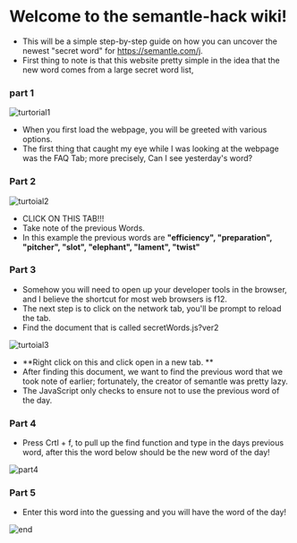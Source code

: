 # Welcome to the semantle-hack wiki!
* This will be a simple step-by-step guide on how you can uncover the newest "secret word" for https://semantle.com/j.
* First thing to note is that this website pretty simple in the idea that the new word comes from a large secret word list,

### part 1
![turtorial1](https://user-images.githubusercontent.com/50899639/174405556-fd4b03b3-ad02-46ca-95a7-2919ec6b9cb2.PNG)
* When you first load the webpage, you will be greeted with various options.
* The first thing that caught my eye while I was looking at the webpage was the FAQ Tab; more precisely, Can I see yesterday's word?
### Part 2
![turtoial2](https://user-images.githubusercontent.com/50899639/174405995-78a93d6c-d5c3-4b5d-965e-66e4ae5900ee.PNG)

* CLICK ON THIS TAB!!!
* Take note of the previous Words. 
* In this example the previous words are **"efficiency", "preparation", "pitcher", "slot", "elephant", "lament", "twist"**

### Part 3

* Somehow you will need to open up your developer tools in the browser, and I believe the shortcut for most web browsers is f12.
* The next step is to click on the network tab, you'll be prompt to reload the tab.
* Find the document that is called secretWords.js?ver2 

![turtoial3](https://user-images.githubusercontent.com/50899639/174406692-f0ff11e9-9fbe-4e2a-8430-0fdf51548045.PNG)

* **Right click on this and click open in a new tab. **
* After finding this document, we want to find the previous word that we took note of earlier; fortunately, the creator of semantle was pretty lazy.
* The JavaScript only checks to ensure not to use the previous word of the day. 

### Part 4

* Press Crtl + f, to pull up the find function and type in the days previous word, after this the word below should be the new word of the day!

![part4](https://user-images.githubusercontent.com/50899639/174407264-116b92de-f56b-4792-b952-a1327b2f66b4.PNG)

### Part 5

* Enter this word into the guessing and you will have the word of the day!

![end](https://user-images.githubusercontent.com/50899639/174407433-7c353700-7973-4385-8a75-fcd0c97adfa1.PNG)


